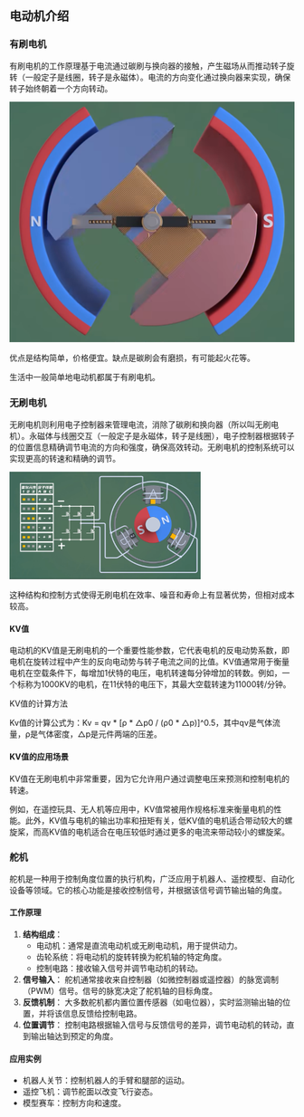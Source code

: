 ## 电动机介绍



### 有刷电机

有刷电机的工作原理基于电流通过碳刷与换向器的接触，产生磁场从而推动转子旋转（一般定子是线圈，转子是永磁体）。电流的方向变化通过换向器来实现，确保转子始终朝着一个方向转动。

<img src="./电动机介绍.assets/image-20240928221906266.png" alt="image-20240928221906266" style="zoom: 50%;" />

优点是结构简单，价格便宜。缺点是碳刷会有磨损，有可能起火花等。

生活中一般简单地电动机都属于有刷电机。



### 无刷电机

无刷电机则利用电子控制器来管理电流，消除了碳刷和换向器（所以叫无刷电机）。永磁体与线圈交互（一般定子是永磁体，转子是线圈），电子控制器根据转子的位置信息精确调节电流的方向和强度，确保高效转动。无刷电机的控制系统可以实现更高的转速和精确的调节。

<img src="./电动机介绍.assets/微信图片_20240929120623.png" alt="微信图片_20240929120623" style="zoom: 33%;" />

这种结构和控制方式使得无刷电机在效率、噪音和寿命上有显著优势，但相对成本较高。

#### KV值

电动机的KV值是‌无刷电机的一个重要性能参数，它代表电机的反电动势系数，即电机在旋转过程中产生的反向电动势与转子电流之间的比值。KV值通常用于衡量电机在空载条件下，每增加1伏特的电压，电机转速每分钟增加的转数。例如，一个标称为1000KV的电机，在11伏特的电压下，其最大空载转速为11000转/分钟。

KV值的计算方法

Kv值的计算公式为：Kv = qv * [ρ * △p0 / (ρ0 * △p)]^0.5，其中qv是‌气体流量，ρ是‌气体密度，△p是元件两端的压差。

#### KV值的应用场景

KV值在无刷电机中非常重要，因为它允许用户通过调整电压来预测和控制电机的转速。

例如，在‌遥控玩具、‌无人机等应用中，KV值常被用作规格标准来衡量电机的性能。此外，KV值与电机的‌输出功率和‌扭矩有关，低KV值的电机适合带动较大的‌螺旋桨，而高KV值的电机适合在电压较低时通过更多的电流来带动较小的螺旋桨。

### 舵机

舵机是一种用于控制角度位置的执行机构，广泛应用于机器人、遥控模型、自动化设备等领域。它的核心功能是接收控制信号，并根据该信号调节输出轴的角度。

#### 工作原理

1. **结构组成**：
   - 电动机：通常是直流电动机或无刷电动机，用于提供动力。
   - 齿轮系统：将电动机的旋转转换为舵机轴的特定角度。
   - 控制电路：接收输入信号并调节电动机的转动。
2. **信号输入**： 舵机通常接收来自控制器（如微控制器或遥控器）的脉宽调制（PWM）信号。信号的脉宽决定了舵机轴的目标角度。
3. **反馈机制**： 大多数舵机都内置位置传感器（如电位器），实时监测输出轴的位置，并将该信息反馈给控制电路。
4. **位置调节**： 控制电路根据输入信号与反馈信号的差异，调节电动机的转动，直到输出轴达到预定的角度。

#### 应用实例

- 机器人关节：控制机器人的手臂和腿部的运动。
- 遥控飞机：调节舵面以改变飞行姿态。
- 模型赛车：控制方向和速度。

